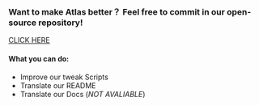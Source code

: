 ### Want to make Atlas better？ Feel free to commit in our open-source repository!

[CLICK HERE](https://github.com/Atlas-OS/Atlas)

#### What you can do:
- Improve our tweak Scripts
- Translate our README
- Translate our Docs (_NOT AVALIABLE_)
